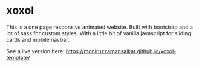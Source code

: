 # xoxol

This is a one page responsive animated website. Built with bootstrap and a lot of sass for custom styles. With a little bit of vanilla javascript for sliding cards and mobile navbar.

See a live version here: https://moniruzzamansaikat.github.io/xoxol-template/
